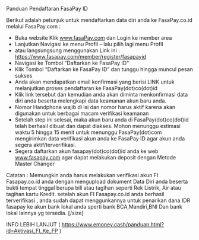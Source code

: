 
Panduan Pendaftaran FasaPay ID


Berikut adalah petunjuk untuk mendaftarkan data diri anda ke FasaPay.co.id melalui FasaPay.com :
* Buka website Klik www.fasaPay.com dan Login ke member area
* Lanjutkan Navigasi ke menu Profil – lalu pilih lagi menu Profil
* atau langsungsung menggunakan Link ini : https://www.fasapay.com/member/register/fasapayid
* Navigasi ke Tombol “Daftarkan ke FasaPay ID”
* Klik Tombol “Daftarkan ke FasaPay ID” dan tunggu hingga muncul pesan sukses
* Anda akan mendapatkan email konfirmasi yang berisi LINK untuk melanjutkan proses pendaftaran ke FasaPay(dot)co(dot)id
* Klik link tersebut dan kemudian anda akan diminta menkonfirmasi data diri anda beserta melengkapi data keamanan akun baru anda.
* Nomor Handphone wajib di isi dan nomor harus aktif karena akan digunakan untuk berbagai macam verifikasi keamanan 
* Setelah step ini selesai, maka akun baru anda di FasaPay(dot)co(dot)id telah berhasil dibuat dan dapat diakses. Mohon menunggu estimasi waktu 5 hingga 15 menit untuk menunggu FasaPay(dot)com mengirimkan data verifikasi akun anda ke FasaPay ID agar akun anda segera aktif/terverifikasi.
* Segera daftarkan akun fasapay(dot)co(dot)id anda ke web www.fasapay.com agar dapat melakukan deposit dengan Metode Master Changer


Catatan : Memungkin anda harus melakukan verifikasi akun FI Fasapay.co.id anda dengan mengupload dokument Data Diri anda beserta bukti tempat tinggal berupa bill atau tagihan seperti Rek Listrik, Air atau tagihan kartu Kredit.
setelah akun FI Fasapay.co.id anda berhasil terverifikasi , anda sudah dapat menggunkannya untuk penarikan dana IDR fasapay ke akun bank lokal anda sperti bank BCA,Mandiri,BNI Dan bank lokal lainnya yg tersedia.  [/size]

INFO LEBIH LANJUT ( https://www.emoney.cash/panduan.html?id=Aktivasi_FI_Ke_FP )
